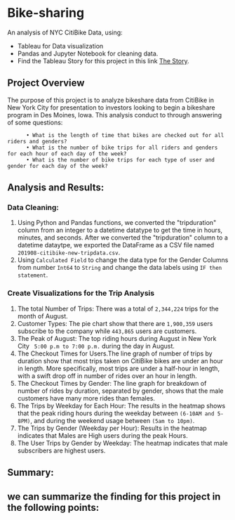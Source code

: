 # Bike-sharing 
An analysis of NYC CitiBike Data, using:
-	Tableau for Data visualization
-	Pandas and Jupyter Notebook for cleaning data.
- Find the Tableau Story for this project in this link [The Story]( https://public.tableau.com/app/profile/intisar3500/viz/NYCCitiBikeVizualizations/ChallengeNYCCiti-Bikes?publish=yes). 
## Project Overview
The purpose of this project is to analyze bikeshare data from CitiBike in New York City []() for presentation to investors looking to begin a bikeshare program in Des Moines, Iowa. This analysis conduct to through answering of some questions:

```
      •	What is the length of time that bikes are checked out for all riders and genders?
      •	What is the number of bike trips for all riders and genders for each hour of each day of the week?
      •	What is the number of bike trips for each type of user and gender for each day of the week?
```    
## Analysis and Results:
### Data Cleaning: 
1.	Using Python and Pandas functions, we converted the "tripduration" column from an integer to a datetime datatype to get the time in hours, minutes, and seconds. After we converted the "tripduration" column to a datetime dataytpe, we exported the DataFrame as a CSV file named ```201908-citibike-new-tripdata.csv```.   
2.	Using ```Calculated Field``` to change the data type for the Gender Columns from number ```Int64``` to ```String``` and change the data labels using ```IF then statement```. 
### Create Visualizations for the Trip Analysis
1. The total Number of Trips: There was a total of ```2,344,224``` trips for the month of August. 
2. Customer Types: The pie chart show that there are ```1,900,359``` users subscribe to the company while ```443,865``` users are customers.
3. The Peak of August: The top riding hours during August in New York City  ``` 5:00 p.m to 7:00 p.m.``` during the day in August.
4. The Checkout Times for Users.The line graph of number of trips by duration show that most trips taken on CitiBike bikes are under an hour in length. More specifically, most trips are under a half-hour in   length, with a swift drop off in number of rides over an hour in length.
5. The Checkout Times by Gender: The line graph for breakdown of number of rides by duration, separated by gender, shows that the male customers have  many more rides than females.
6. The Trips by Weekday for Each Hour: The results in  the heatmap shows that the peak riding hours during the  weekday between ```(6-10AM and 5-8PM)```, and during the weekend usage between ```(5am to 10pm)```. 
7. The Trips by Gender (Weekday per Hour): Results in the heatmap indicates that Males are High users during the peak Hours. 
8. The User Trips by Gender by Weekday:  The heatmap indicates that male subscribers are highest users.
## Summary: 
 we can summarize the finding for this project in the following points:
 - 


